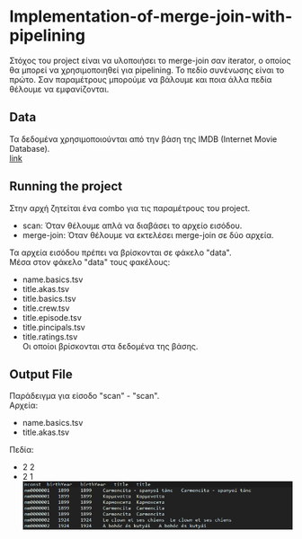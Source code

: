 # Implementation-of-merge-join-with-pipelining

Στόχος του project είναι να υλοποιήσει το merge-join σαν iterator, ο οποίος θα
μπορεί να χρησιμοποιηθεί για pipelining. Το πεδίο συνένωσης είναι το πρώτο.
Σαν παραμέτρους μπορούμε να βάλουμε και ποια άλλα πεδία θέλουμε να εμφανίζονται.

## Data

Τα δεδομένα χρησιμοποιούνται από την βάση της IMDB (Internet Movie Database).<br/>
[link](https://www.imdb.com/interfaces/)

## Running the project

Στην αρχή ζητείται ένα combo για τις παραμέτρους του project.
* scan: Όταν θέλουμε απλά να διαβάσει το αρχείο εισόδου.
* merge-join: Όταν θέλουμε να εκτελέσει merge-join σε δύο αρχεία.

Τα αρχεία εισόδου πρέπει να βρίσκονται σε φάκελο "data".<br/>
Μέσα στον φάκελο "data" τους φακέλους:
* name.basics.tsv
* title.akas.tsv
* title.basics.tsv
* title.crew.tsv
* title.episode.tsv
* title.pincipals.tsv
* title.ratings.tsv<br/>
Οι οποίοι βρίσκονται στα δεδομένα της βάσης.

## Output File

Παράδειγμα για είσοδο "scan" - "scan".<br/>
Αρχεία:
* name.basics.tsv
* title.akas.tsv<br/>

Πεδία:
* 2 2
* 2 1<br/>
![Alt Text](/output/result.png)
